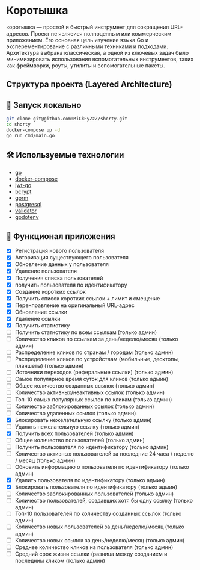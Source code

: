 # Коротышка

коротышка — простой и быстрый инструмент для сокращения URL-адресов.
Проект не являеися полноценным или коммерческим приложением. Его
основная цель изучение языка Go и эксперементирование с различными
техниками и подходами.
Архитектура выбрана классическая, а одной из ключевых задач было
минимизировать использования вспомогательных инструментов, таких
как фреймворки, роуты, утилиты и вспомогательные пакеты.

## Структура проекта (Layered Architecture)

## 🚀 Запуск локально

```zsh
git clone git@github.com:MiCkEyZzZ/shorty.git
cd shorty
docker-compose up -d
go run cmd/main.go
```

## 🛠 Используемые технологии

- [go](https://go.dev/)
- [docker-compose](https://docs.docker.com/compose/)
- [jwt-go](https://github.com/golang-jwt/jwt)
- [bcrypt](https://github.com/golang/crypto)
- [gorm](https://github.com/go-gorm/gorm)
- [postgresql](https://www.postgresql.org/)
- [validator](https://github.com/go-playground/validator)
- [godotenv](https://github.com/joho/godotenv)

## 📌 Функционал приложения

- [x] Регистрация нового пользователя
- [x] Авторизация существующего пользователя
- [x] Обновление данных у пользователя
- [x] Удаление пользователя
- [x] Получения списка пользователей
- [x] получить пользователя по идентификатору
- [x] Создание коротких ссылок
- [x] Получить список коротких ссылок + лимит и смещение
- [x] Перенправление на оригинальный URL-адрес
- [x] Обновление ссылки
- [x] Удаление ссылки
- [x] Получить статистику
- [ ] Получить статистику по всем ссылкам (только админ)
- [ ] Количество кликов по ссылкам за день/неделю/месяц (только админ)
- [ ] Распределение кликов по странам / городам (только админ)
- [ ] Распределение кликов по устройствам (мобильные, десктопы, планшеты) (только админ)
- [ ] Источники переходов (реферальные ссылки) (только админ)
- [ ] Самое популярное время суток для кликов (только админ)
- [ ] Общее количество созданных ссылок (только админ)
- [ ] Количество активных/неактивных ссылок (только админ)
- [ ] Топ-10 самых популярных ссылок по кликам (только админ)
- [ ] Количество заблокированных ссылок (только админ)
- [ ] Количество удаленных ссылок (только админ)
- [x] Блокировать нежелательную ссылку (только админ)
- [ ] Удалять нежелательную ссылку (только админ)
- [x] Получить всех пользователей (только админ)
- [ ] Общее количество пользователей (только админ)
- [ ] Получить пользователя по идентификатору (только админ)
- [ ] Количество активных пользователей за последние 24 часа / неделю / месяц (только админ)
- [ ] Обновить информацию о пользователя по идентификатору (только админ)
- [x] Удалить пользователя по идентификатору (только админ)
- [x] Блокировать пользователя по идентификатору (только админ)
- [ ] Количество заблокированных пользователей (только админ)
- [ ] Количество пользователей, создавших хотя бы одну ссылку (только админ)
- [ ] Топ-10 пользователей по количеству созданных ссылок (только админ)
- [ ] Количество новых пользователей за день/неделю/месяц (только админ)
- [ ] Количество новых ссылок за день/неделю/месяц (только админ)
- [ ] Среднее количество кликов на пользователя (только админ)
- [ ] Средний срок жизни ссылки (разница между созданием и последним кликом (только админ)
